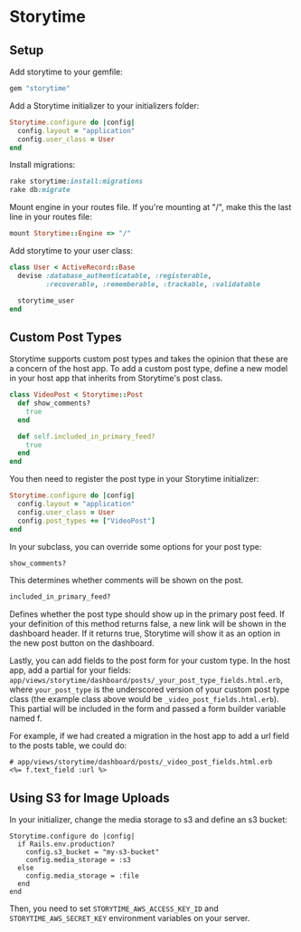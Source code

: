 # Storytime

## Setup

Add storytime to your gemfile:

```ruby
gem "storytime"
```

Add a Storytime initializer to your initializers folder:
```ruby
Storytime.configure do |config|
  config.layout = "application"
  config.user_class = User
end
```

Install migrations:
```ruby
rake storytime:install:migrations
rake db:migrate
```

Mount engine in your routes file. If you're mounting at "/", make this the last line in your routes file:
```ruby
mount Storytime::Engine => "/"
```

Add storytime to your user class:
```ruby
class User < ActiveRecord::Base
  devise :database_authenticatable, :registerable,
         :recoverable, :rememberable, :trackable, :validatable

  storytime_user
end
```

## Custom Post Types

Storytime supports custom post types and takes the opinion that these are a concern of the host app. To add a custom post type, define a new model in your host app that inherits from Storytime's post class.

```ruby
class VideoPost < Storytime::Post
  def show_comments?
    true
  end

  def self.included_in_primary_feed?
    true
  end
end
```

You then need to register the post type in your Storytime initializer:
```ruby
Storytime.configure do |config|
  config.layout = "application"
  config.user_class = User
  config.post_types += ["VideoPost"]
end
``` 

In your subclass, you can override some options for your post type:

```ruby
show_comments?
```
This determines whether comments will be shown on the post.

```ruby
included_in_primary_feed?
```
Defines whether the post type should show up in the primary post feed. If your definition of this method returns false, a new link will be shown in the dashboard header. If it returns true, Storytime will show it as an option in the new post button on the dashboard.


Lastly, you can add fields to the post form for your custom type. In the host app, add a partial for your fields: ```app/views/storytime/dashboard/posts/_your_post_type_fields.html.erb```, where ```your_post_type``` is the underscored version of your custom post type class (the example class above would be ```_video_post_fields.html.erb```). This partial will be included in the form and passed a form builder variable named f. 

For example, if we had created a migration in the host app to add a url field to the posts table, we could do:
```
# app/views/storytime/dashboard/posts/_video_post_fields.html.erb
<%= f.text_field :url %>
```


## Using S3 for Image Uploads

In your initializer, change the media storage to s3 and define an s3 bucket:
```
Storytime.configure do |config|
  if Rails.env.production?
    config.s3_bucket = "my-s3-bucket"
    config.media_storage = :s3
  else
    config.media_storage = :file
  end
end
```

Then, you need to set ```STORYTIME_AWS_ACCESS_KEY_ID``` and ```STORYTIME_AWS_SECRET_KEY``` environment variables on your server.
